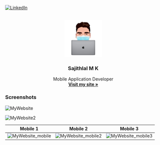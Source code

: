 
<p align="center">
  
[![LinkedIn][linkedin-shield]][linkedin-url]
  
</p>    
<!-- PROJECT LOGO -->
<br />
<div align="center">
  <a href="https://github.com/othneildrew/Best-README-Template">
    <img src="img/my_logo.png" alt="Logo" width="120" height="120">
  </a>

  <h3 align="center">Sajithlal M K</h3>

  <p align="center">
    Mobile Application Developer
    <br />
    <a href="https://sajithlal.dev"><strong>Visit my site »</strong></a>
  </p>
</div>

<h3>Screenshots</h3>

![MyWebsite](https://user-images.githubusercontent.com/28499651/149657445-df3dad80-c907-448b-90b8-37c3636306ff.jpg)

![MyWebsite2](https://user-images.githubusercontent.com/28499651/149658312-312103f6-2a89-444d-af9b-1a082b613a58.jpg)

Mobile 1 | Mobile 2 | Mobile 3
 --- | --- |---
![MyWebsite_mobile](https://user-images.githubusercontent.com/28499651/149658425-2b0a7851-d28e-44bf-9a9c-bec944dde49c.jpg) | ![MyWebsite_mobile2](https://user-images.githubusercontent.com/28499651/149658443-a9f0b60c-a6cb-4a72-bc46-d7fcd5a18c83.jpg) | ![MyWebsite_mobile3](https://user-images.githubusercontent.com/28499651/149658514-f9670b22-f2a2-4dd3-8e2a-b25682e45887.jpg)




[linkedin-shield]: https://img.shields.io/badge/-LinkedIn-black.svg?style=for-the-badge&logo=linkedin&colorB=555
[linkedin-url]: https://www.linkedin.com/in/sajithlal-m-k-882ba1139/



